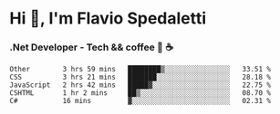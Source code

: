 # Hi 👋, I'm Flavio Spedaletti
### .Net Developer - Tech && coffee 🤖 ☕

<!--START_SECTION:waka-->
```text
Other        3 hrs 59 mins   ████████▒░░░░░░░░░░░░░░░░   33.51 % 
CSS          3 hrs 21 mins   ███████░░░░░░░░░░░░░░░░░░   28.18 % 
JavaScript   2 hrs 42 mins   █████▓░░░░░░░░░░░░░░░░░░░   22.75 % 
CSHTML       1 hr 2 mins     ██▒░░░░░░░░░░░░░░░░░░░░░░   08.70 % 
C#           16 mins         ▓░░░░░░░░░░░░░░░░░░░░░░░░   02.31 % 
```
<!--END_SECTION:waka-->

<!--
[![Top Langs](https://github-readme-stats.vercel.app/api/top-langs/?username=flaviospedaletti&layout=compact&theme=radical)](https://github.com/anuraghazra/github-readme-stats)
-->

<!--
**FlavioSpedaletti/FlavioSpedaletti** is a ✨ _special_ ✨ repository because its `README.md` (this file) appears on your GitHub profile.

Here are some ideas to get you started:

- 🔭 I’m currently working on ...
- 🌱 I’m currently learning ...
- 👯 I’m looking to collaborate on ...
- 🤔 I’m looking for help with ...
- 💬 Ask me about ...
- 📫 How to reach me: ...
- 😄 Pronouns: ...
- ⚡ Fun fact: ...
-->
